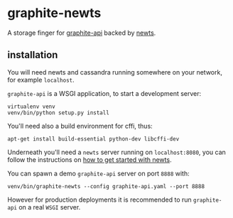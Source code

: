 graphite-newts
==============

A storage finger for [graphite-api](https://github.com/brutasse/graphite-api)
backed by [newts](http://opennms.github.io/newts/).

installation
------------
You will need newts and cassandra running somewhere on your network, for example `localhost`.

`graphite-api` is a WSGI application, to start a development server:

    virtualenv venv
    venv/bin/python setup.py install

You'll need also a build environment for cffi, thus:

    apt-get install build-essential python-dev libcffi-dev

Underneath you'll need a `newts` server running on `localhost:8080`, you can
follow the instructions on [how to get started with newts](https://github.com/OpenNMS/newts/wiki/GettingStarted).

You can spawn a demo `graphite-api` server on port `8888` with:

    venv/bin/graphite-newts --config graphite-api.yaml --port 8888

However for production deployments it is recommended to run `graphite-api` on a
real `WSGI` server.
